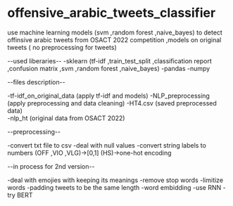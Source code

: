 # offensive_arabic_tweets_classifier
use machine learning models (svm ,random forest ,naive_bayes) to detect offinsive arabic  tweets from OSACT 2022 competition ,models on original tweets ( no preprocessing for tweets)  

--used liberaries--
  -sklearn (tf-idf ,train_test_split ,classification report ,confusion matrix ,svm ,random forest ,naive_bayes)
  -pandas
  -numpy

--files description--

  -tf-idf_on_original_data (apply tf-idf and models) 
  -NLP_preprocessing  (apply preprocessing and data cleaning) 
  -HT4.csv  (saved preprocessed data)  
  -nlp_ht   (original data from OSACT 2022)

 
--preprocessing-- 

  -convert txt file to csv
  -deal with null values
  -convert string labels to numbers (OFF ,VIO ,VLG)->[0,1] (HS)->one-hot encoding



--in process for 2nd version--

  -deal with emojies with keeping its meanings
  -remove stop words
  -limitize words
  -padding tweets to be the same length
  -word embidding
  -use RNN
  -try BERT
